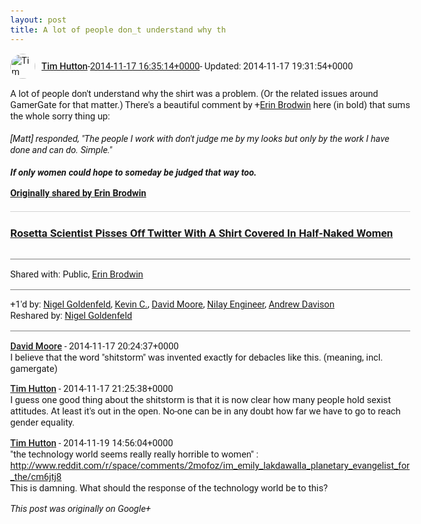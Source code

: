 ```yaml
---
layout: post
title: A lot of people don_t understand why th
---
```


<html><head><meta charset="utf-8"><title>A lot of people don&amp;#39;t understand why the shirt was a problem. (Or the rel...</title><style>body {font: 11pt Roboto, Arial, sans-serif; max-width: 640px; margin: 24px;}.author-photo {border-radius: 50%; margin-right: 10px; width: 40px;}.author {font-weight: 500;}.main-content {margin: 15px 0 15px;}.post-title {font-weight: bold;}.location {display: block; margin-top: 15px;}.location img {float: left; margin-right: 5px; width: 20px;}.media-link {display: inline-block; max-width: 100%; vertical-align: top;}.media-link p {margin-top: 5px; max-height: 4em; overflow: scroll;}.media {max-height: 100vh; max-width: 100%;}.video-placeholder {background: black; display: flex; height: 300px; max-width: 100%; width: 640px;}.play-icon {border-bottom: 30px solid transparent; border-left: 50px solid white; border-top: 30px solid transparent; color: white; margin: auto;}.album {max-height: 800px; overflow: scroll; width: calc(100vw - 48px);}.album .media-link {margin-right: 5px; max-width: 250px;}.album .media {max-height: 250px;}.link-embed {border-top: 1px solid lightgrey; display: block; margin-top: 20px;}.link-embed img {max-width: 100%;}.inline-link-embed {display: block;}.inline-link-embed img {vertical-align: middle;}.link-title {display: inline-block; font-size: medium; font-weight: 300; padding-left: 1em;}.reshare-attribution {display: block; font-weight: bold; margin-bottom: 10px;}.poll-image {margin-bottom: 5px; max-height: 300px; max-width: 500px;}.poll-choice {align-items: center; display: flex; margin-bottom: 5px; max-width: 500px;}.poll-choice-percentage {background-color: lightblue; height: 100%; left: 0; position: absolute; z-index: -1;}.poll-choice-selected {margin-right: 5px;}.poll-choice-results {border: 1px solid lightgray; border-radius: 5px; display: flex; line-height: 40px; overflow: hidden; padding: 0 8px; position: relative;}.poll-choice-results, .poll-choice-description {flex-grow: 1; margin-right: 10px;}.poll-choice-image {width: 100%;}.poll-choice-image, .poll-choice-image img {max-height: 40px; max-width: 100px;}.poll-choice-votes {max-height: 100px; overflow: auto;}.plus-entity-embed {color: black; display: block; text-decoration: none;}.plus-entity-embed-cover-photo {max-height: 300px; max-width: 100%;}.plus-entity-embed-info {padding: 0 1em 1em;}.plus-entity-embed-info h2 {font-weight: 500; margin: 10px 0;}.plus-entity-embed-info p {font-size: small; margin: 0;}.collection-owner-avatar {border-radius: 50%; border: 2px solid white; height: 40px; margin-top: -22px;}.visibility {padding: 1em 0; border-top: 1px solid grey;}.post-activity {padding: 1em 0; border-top: 1px solid grey;}.comments {border-top: 1px solid gray; padding-top: 1em;}.comment + .comment {margin-top: 1em;}.comment .media-link, .comment .inline-link-embed {margin-top: 5px;}</style></head><body><div style="margin-bottom:1em;"><div style="display:flex; align-items:center"><img class="author-photo" src="https://lh4.googleusercontent.com/-epo4ZZKNqEw/AAAAAAAAAAI/AAAAAAAAVSU/qu3LpcHEnoQ/s64-c/photo.jpg" alt="Tim Hutton"><a href="https://plus.google.com/+TimHutton" target="_blank" class="author">Tim Hutton</a> - <a target="_blank" href="https://plus.google.com/+TimHutton/posts/Q85z13q7Drg">2014-11-17 16:35:14+0000</a><span> - Updated: 2014-11-17 19:31:54+0000</span></div><div class="main-content">A lot of people don&#39;t understand why the shirt was a problem. (Or the related issues around GamerGate for that matter.) There&#39;s a beautiful comment by <span class="proflinkWrapper"><span class="proflinkPrefix">+</span><a class="proflink bidi_isolate" href="https://plus.google.com/107232042541463704500" oid="107232042541463704500" >Erin Brodwin</a></span>​​ here (in bold) that sums the whole sorry thing up:<br><br><i>[Matt] responded, &quot;The people I work with don&#39;t judge me by my looks but only by the work I have done and can do. Simple.&quot;</i><br><br><b><i>If only women could hope to someday be judged that way too.</i></b></div><div><a target="_blank" href="https://plus.google.com/+ErinBrodwin/posts/hzRFgaGh6Bz" class="reshare-attribution">Originally shared by Erin Brodwin</a><a href="http://www.businessinsider.com/rosetta-scientist-matt-taylor-wore-sexist-shirt-for-philae-launch-2014-11" target="_blank" class="link-embed"><h3>Rosetta Scientist Pisses Off Twitter With A Shirt Covered In Half-Naked Women</h3><img src="http://static2.businessinsider.com/image/54639eceeab8ea7d42a12570/rosetta-scientist-pisses-off-twitter-with-a-shirt-covered-in-half-naked-women.jpg" alt=""></a></div></div><div class="visibility">Shared with: Public, <a href="https://plus.google.com/107232042541463704500">Erin Brodwin</a></div><div class="post-activity"><div class="plus-oners">+1'd by: <a href="https://plus.google.com/106351386437906156890">Nigel Goldenfeld</a>, <a href="https://plus.google.com/+KevinC">Kevin C.</a>, <a href="https://plus.google.com/107321313584898904150">David Moore</a>, <a href="https://plus.google.com/106400295518606209958">Nilay Engineer</a>, <a href="https://plus.google.com/+AndrewDavison">Andrew Davison</a></div><div class="resharers">Reshared by: <a href="https://plus.google.com/106351386437906156890">Nigel Goldenfeld</a></div></div><div class="comments"><div class="comment"><a target="_blank" href="https://plus.google.com/107321313584898904150" class="author">David Moore</a><span class="time"> - 2014-11-17 20:24:37+0000</span><div class="comment-content">I believe that the word &quot;shitstorm&quot; was invented exactly for debacles like this. (meaning, incl. gamergate)</div></div><div class="comment"><a target="_blank" href="https://plus.google.com/+TimHutton" class="author">Tim Hutton</a><span class="time"> - 2014-11-17 21:25:38+0000</span><div class="comment-content">I guess one good thing about the shitstorm is that it is now clear how many people hold sexist attitudes. At least it&#39;s out in the open. No-one can be in any doubt how far we have to go to reach gender equality.</div></div><div class="comment"><a target="_blank" href="https://plus.google.com/+TimHutton" class="author">Tim Hutton</a><span class="time"> - 2014-11-19 14:56:04+0000</span><div class="comment-content">&quot;the technology world seems really really horrible to women&quot; : <a rel="nofollow" target="_blank" href="http://www.reddit.com/r/space/comments/2mofoz/im_emily_lakdawalla_planetary_evangelist_for_the/cm6jtj8" class="ot-anchor bidi_isolate" jslog="10929; track:click" dir="ltr">http://www.reddit.com/r/space/comments/2mofoz/im_emily_lakdawalla_planetary_evangelist_for_the/cm6jtj8</a><br>This is damning. What should the response of the technology world be to this?</div></div></div></body></html>

<i>This post was originally on Google+</i>
